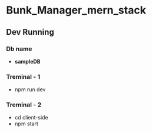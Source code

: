 # Bunk_Manager_mern_stack

## Dev Running

### Db name 
* **sampleDB**

### Treminal - 1
* npm run dev

### Treminal - 2
* cd client-side
* npm start

